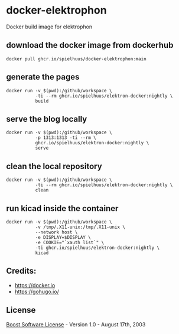 # docker-elektrophon
Docker build image for elektrophon

## download the docker image from dockerhub

```
docker pull ghcr.io/spielhuus/docker-elektrophon:main
```

## generate the pages

```
docker run -v $(pwd):/github/workspace \
           -ti --rm ghcr.io/spielhuus/elektron-docker:nightly \
           build
```

## serve the blog locally

```
docker run -v $(pwd):/github/workspace \
           -p 1313:1313 -ti --rm \
           ghcr.io/spielhuus/elektron-docker:nightly \
           serve
```

## clean the local repository

```
docker run -v $(pwd):/github/workspace \
           -ti --rm ghcr.io/spielhuus/elektron-docker:nightly \
           clean
```

## run kicad inside the container

```
docker run -v $(pwd):/github/workspace \
           -v /tmp/.X11-unix:/tmp/.X11-unix \
           --network host \
           -e DISPLAY=$DISPLAY \
           -e COOKIE="`xauth list`" \
           -ti ghcr.io/spielhuus/elektron-docker:nightly \
           kicad
```

## Credits:

* https://docker.io
* https://gohugo.io/

## License

[Boost Software License](http://www.boost.org/LICENSE_1_0.txt) - Version 1.0 - August 17th, 2003
